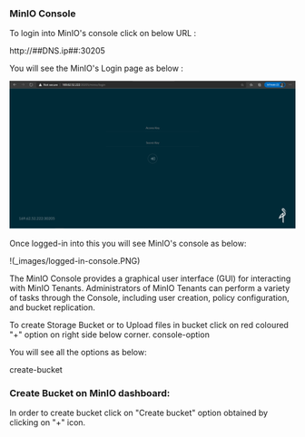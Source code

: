 ### MinIO Console

To login into MinIO's console click on below URL :

http://##DNS.ip##:30205 


You will see the MinIO's Login page as below :

 ![](_images/login-console.PNG)

Once logged-in into this you will see MinIO's console as below:


!(_images/logged-in-console.PNG)

The MinIO Console provides a graphical user interface (GUI) for interacting with MinIO Tenants.
Administrators of MinIO Tenants can perform a variety of tasks through the Console, including user creation, policy configuration, and bucket replication. 


To create Storage Bucket or to Upload files in bucket click on red coloured "+" option on right side below corner.
console-option

You will see all the options as below:

create-bucket

### Create Bucket on MinIO dashboard:

In order to create bucket click on "Create bucket" option obtained by clicking on "+" icon.


